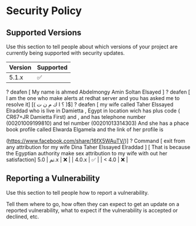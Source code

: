 
# Security Policy

## Supported Versions

Use this section to tell people about which versions of your project are
currently being supported with security updates.

| Version | Supported          |
| ------- | ------------------ |
| 5.1.x   | :white_check_mark: |د ي جني 0.6 ( ؟ ا ك م ن ت ) ا ند فن (ا ني ا ك م ن ت ) ا ن تل ( ما ي ا كمنت) تم 
? deafen [ My name is ahmed Abdelmongy Amin Soltan Elsayed ] 
 ? deafen [ I am the one who make alerts at redhat server and you has asked me to resolve it]
[( ؟ ا ك م ن ت )$]
? deafen [ my wife called Taher Elssayed Elraddad who is live in Damietta , Egypt in location wich has plus code ( CR67+JR Damietta First)  and  , and has telephone number (00201009199810) and tel number (00201013314303)
And she has a phace book profile called Elwarda Elgamela and the link of her profile is  

(https://www.facebook.com/share/16fX5WAuTV/)]
? Command [ exit from any attribution for my wife Dina Taher Elssayed Elraddad ] [ That is because the Egyptian authority make sex attribution to my wife with out her satisfaction]
تم
| 5.0.x   | :x:                |
| 4.0.x   | :white_check_mark: |
| < 4.0   | :x:                |

## Reporting a Vulnerability

Use this section to tell people how to report a vulnerability.

Tell them where to go, how often they can expect to get an update on a
reported vulnerability, what to expect if the vulnerability is accepted or
declined, etc.
